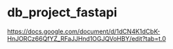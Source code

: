 # db_project_fastapi
https://docs.google.com/document/d/1dCN4K1dCbK-HnJORCz66QfYZ_RFaJJHnd1OGJQVoHBY/edit?tab=t.0
